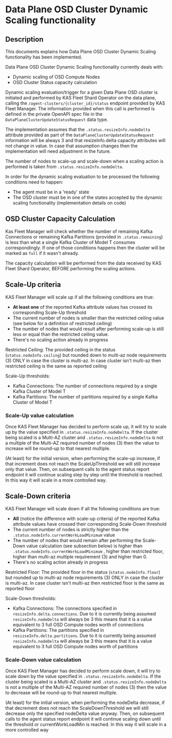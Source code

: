 # Data Plane OSD Cluster Dynamic Scaling functionality

## Description

This documents explains how Data Plane OSD Cluster Dynamic Scaling functionality
has been implemented.

Data Plane OSD Cluster Dynamic Scaling functionality currently deals with:
* Dynamic scaling of OSD Compute Nodes
* OSD Cluster Status capacity calculation

Dynamic scaling evaluation/trigger for a given Data Plane OSD cluster is
initiated and performed by KAS Fleet Shard Operator on the data plane, calling
the `/agent-clusters/{cluster_id}/status` endpoint provided by KAS Fleet Manager.
The information provided when this call is performed is defined in the private
OpenAPI spec file in the `DataPlaneClusterUpdateStatusRequest` data type.

The implementation assumes that the `.status.resizeInfo.nodeDelta` attribute
provided as part of the `DataPlaneClusterUpdateStatusRequest` information
will be always 3 and that resizeInfo.delta capacity attributes will not change
in value. In case that assumption changes then the implementation will need
adjustment in the future.

The number of nodes to scale-up and scale-down when a scaling action is performed
is taken from `.status.resizeInfo.nodeDelta`.

In order for the dynamic scaling evaluation to be processed the following conditions
need to happen:
* The agent must be in a 'ready' state
* The OSD cluster must be in one of the states accepted by the dynamic scaling
  functionality (implementation details on code)

## OSD Cluster Capacity Calculation

Kas Fleet Manager will check whether the number of remaining Kafka Connections
or remaining Kafka Partitions (provided in `.status.remaining`) is less than
what a single Kafka Cluster of Model T consumes correspondingly. If one of those
conditions happens then the cluster will be marked as `full` if it wasn't already.

The capacity calculation will be performed from the data received by KAS Fleet
Shard Operator, BEFORE performing the scaling actions.

## Scale-Up criteria

KAS Fleet Manager will scale up if all the following conditions are true:

* **At least one** of the reported Kafka attribute values has crossed its
  corresponding Scale-Up threshold
* The current number of nodes is smaller than the restricted
  ceiling value (see below for a definition of restricted ceiling)
* The number of nodes that would result after performing scale-up is
  still less or equal than the restricted ceiling value.
* There's no scaling action already in progress

Restricted Ceiling: The provided ceiling in the
status (`status.nodeInfo.ceiling`) but rounded down to  multi-az node
requirements (3) ONLY in case the cluster is multi-az. In case
cluster isn't multi-az then restricted ceiling is the same as reported ceiling

Scale-Up thresholds:
  * Kafka Connections: The number of connections required by a single Kafka Cluster of Model T
  * Kafka Partitions: The number of partitions required by a single Kafka Cluster of Model T

### Scale-Up value calculation

Once KAS Fleet Manager has decided to perform scale up, it will try to scale
up by the value specified in `.status.resizeInfo.nodeDelta`. If the cluster being
scaled is a Multi-AZ cluster and `.status.resizeInfo.nodeDelta` is not a multiple
of the Multi-AZ required number of nodes (3) then the value to increase will be
round-up to that nearest multiple.

(At least) for the initial version, when performing the scale-up increase, if
that increment does not reach the ScaleUpThreshold we will still increase only
that value. Then, on subsequent calls to the agent status report endpoint it
will continue scaling step by step until the threshold is reached. In this way
it will scale in a more controlled way.

## Scale-Down criteria

KAS Fleet Manager will scale down if all the following conditions are true:

* **All** (notice the difference with scale-up criteria) of the reported Kafka
  attribute values have crossed their corresponding Scale-Down threshold
* The current number of nodes is strictly higher than
  the `.status.nodeInfo.currentWorkLoadMinimum` value
* The number of nodes that would remain after performing the Scale-Down value
  calculation (see subsection below) is higher
  than `.status.nodeInfo.currentWorkLoadMinimum` , higher than restricted floor,
  higher than multi-az multiple requirement (3) and higher
  than 0.
* There's no scaling action already in progress

Restricted Floor: The provided floor in the
status (`status.nodeInfo.floor`) but rounded up to multi-az node
requirements (3) ONLY in case the cluster is multi-az. In case
cluster isn't multi-az then restricted floor is the same as reported floor

Scale-Down thresholds:
  * Kafka Connections: The connections specified in `resizeInfo.delta.connections`.
    Due to it is currently being assumed `resizeInfo.nodeDelta` will always be
    3 this means that it is a value equivalent to 3 full OSD Compute nodes worth
    of connections
  * Kafka Partitions: The partitions specified in `resizseInfo.delta.partitions`.
    Due to it is currently being assumed `resizeInfo.nodeDelta` will always be 3
    this means that it is a value equivalent to 3 full OSD Compute nodes worth
    of partitions

### Scale-Down value calculation

Once KAS Fleet Manager has decided to perform scale down, it will try to scale
down by the value specified in `.status.resizeInfo.nodeDelta`. If the cluster
being scaled is a Multi-AZ cluster and `.status.resizeInfo.nodeDelta` is not a
multiple of the Multi-AZ required number of nodes (3) then the value to
decrease will be round-up to that nearest multiple.

(At least) for the initial version, when performing the nodeDelta decrease, if
that decrement does not reach the ScaleDownThreshold we will still decrease
only the specified nodeDelta  value anyway. Then, on subsequent calls to the
agent status report endpoint it will continue scaling down until the threshold
or currentWorkLoadMin is reached. In this way it will scale in a more
controlled way